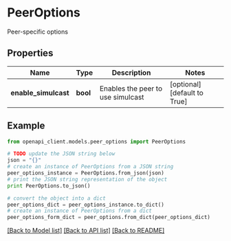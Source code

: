 # PeerOptions

Peer-specific options

## Properties
Name | Type | Description | Notes
------------ | ------------- | ------------- | -------------
**enable_simulcast** | **bool** | Enables the peer to use simulcast | [optional] [default to True]

## Example

```python
from openapi_client.models.peer_options import PeerOptions

# TODO update the JSON string below
json = "{}"
# create an instance of PeerOptions from a JSON string
peer_options_instance = PeerOptions.from_json(json)
# print the JSON string representation of the object
print PeerOptions.to_json()

# convert the object into a dict
peer_options_dict = peer_options_instance.to_dict()
# create an instance of PeerOptions from a dict
peer_options_form_dict = peer_options.from_dict(peer_options_dict)
```
[[Back to Model list]](../README.md#documentation-for-models) [[Back to API list]](../README.md#documentation-for-api-endpoints) [[Back to README]](../README.md)


